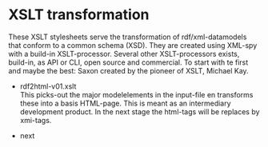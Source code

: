 # XSLT transformation

These XSLT stylesheets  serve the transformation of rdf/xml-datamodels that conform to a common schema (XSD). They are created  using XML-spy with a build-in XSLT-processor. Several other XSLT-processors exists, build-in, as API or CLI, open source and commercial. To start with te first and maybe the best: Saxon created by the pioneer of XSLT, Michael Kay.

* rdf2html-v01.xslt  
This picks-out the major modelelements in the input-file en transforms these into a basis HTML-page. This is meant as an intermediary development product. In the next stage the html-tags will be replaces by xmi-tags.

* next



